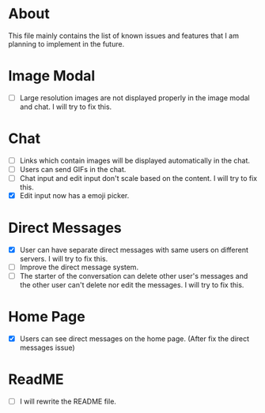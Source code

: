# About

This file mainly contains the list of known issues and features that I am planning to implement in the future.

# Image Modal

- [ ] Large resolution images are not displayed properly in the image modal and chat. I will try to fix this.

# Chat

- [ ] Links which contain images will be displayed automatically in the chat.
- [ ] Users can send GIFs in the chat.
- [ ] Chat input and edit input don't scale based on the content. I will try to fix this.
- [x] Edit input now has a emoji picker.

# Direct Messages

- [x] User can have separate direct messages with same users on different servers. I will try to fix this.
- [ ] Improve the direct message system.
- [ ] The starter of the conversation can delete other user's messages and the other user can't delete nor edit the messages. I will try to fix this.

# Home Page

- [x] Users can see direct messages on the home page. (After fix the direct messages issue)

# ReadME

- [ ] I will rewrite the README file.
